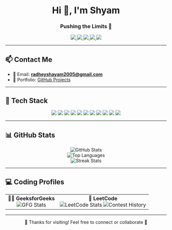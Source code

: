 <h1 align="center">Hi 👋, I'm Shyam</h1>
<h3 align="center">Pushing the Limits 🚀</h3>

<p align="center">
  <a href="https://github.com/RADHE-SHYAM-03" target="_blank">
    <img src="https://img.shields.io/badge/GitHub-RADHE--SHYAM--03-181717?style=for-the-badge&logo=github&logoColor=white" />
  </a>
  <a href="https://www.linkedin.com/in/radhe-shyam-6b5780236/" target="_blank">
    <img src="https://img.shields.io/badge/LinkedIn-Radhey%20Shyam-0077B5?style=for-the-badge&logo=linkedin&logoColor=white" />
  </a>
  <a href="https://instagram.com/sham_dravid_03" target="_blank">
    <img src="https://img.shields.io/badge/Instagram-sham__dravid__03-E4405F?style=for-the-badge&logo=instagram&logoColor=white" />
  </a>
  <a href="https://www.youtube.com/unlocked_motivation" target="_blank">
    <img src="https://img.shields.io/badge/YouTube-Unlocked%20Motivation-FF0000?style=for-the-badge&logo=youtube&logoColor=white" />
  </a>
  <a href="https://www.leetcode.com/sham_dravid_03" target="_blank">
    <img src="https://img.shields.io/badge/LeetCode-sham__dravid__03-FFA116?style=for-the-badge&logo=leetcode&logoColor=black" />
  </a>
</p>

---

## 📫 Contact Me

- 📧 Email: **radheyshayam2005@gmail.com**
- 💼 Portfolio: [GitHub Projects](https://github.com/RADHE-SHYAM-03)

---

## 🚀 Tech Stack

<p align="center">
  <img src="https://img.shields.io/badge/C++-00599C?style=flat-square&logo=c%2B%2B&logoColor=white" />
  <img src="https://img.shields.io/badge/Java-007396?style=flat-square&logo=java&logoColor=white" />
  <img src="https://img.shields.io/badge/Node.js-339933?style=flat-square&logo=node.js&logoColor=white" />
  <img src="https://img.shields.io/badge/Express.js-000000?style=flat-square&logo=express&logoColor=white" />
  <img src="https://img.shields.io/badge/React-20232A?style=flat-square&logo=react&logoColor=61DAFB" />
  <img src="https://img.shields.io/badge/MySQL-005C84?style=flat-square&logo=mysql&logoColor=white" />
  <img src="https://img.shields.io/badge/HTML5-E34F26?style=flat-square&logo=html5&logoColor=white" />
  <img src="https://img.shields.io/badge/CSS3-1572B6?style=flat-square&logo=css3&logoColor=white" />
  <img src="https://img.shields.io/badge/Git-F05032?style=flat-square&logo=git&logoColor=white" />
  <img src="https://img.shields.io/badge/Postman-FF6C37?style=flat-square&logo=postman&logoColor=white" />
  <img src="https://img.shields.io/badge/Cordova-35434F?style=flat-square&logo=apache-cordova&logoColor=white" />
</p>

---

## 📊 GitHub Stats

<p align="center">
  <img src="https://github-readme-stats.vercel.app/api?username=radhe-shyam-03&show_icons=true&theme=radical" alt="GitHub Stats" />
  <br/>
  <img src="https://github-readme-stats.vercel.app/api/top-langs/?username=radhe-shyam-03&layout=compact&theme=radical" alt="Top Languages" />
  <br/>
  <img src="https://github-readme-streak-stats.herokuapp.com/?user=radhe-shyam-03&theme=radical" alt="Streak Stats" />
</p>

---

## 💻 Coding Profiles

<table align="center">
  <tr>
    <td align="center">
      <b>👨‍💻 GeeksforGeeks</b><br>
      <img src="https://geeks-for-geeks-stats-api.vercel.app/?userName=radheyshayam2005" alt="GFG Stats" />
    </td>
    <td align="center">
      <b>🧠 LeetCode</b><br>
      <img src="https://leetcard.jacoblin.cool/sham_dravid_03?theme=dark&font=Noto%20Sans%20Runic&ext=heatmap" alt="LeetCode Stats" />
      <img src="https://leetcard.jacoblin.cool/sham_dravid_03?ext=contest" alt="Contest History" />
    </td>
  </tr>
</table>

---

<p align="center">🏁 Thanks for visiting! Feel free to connect or collaborate 🤝</p>
